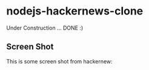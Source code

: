 # nodejs-hackernews-clone
Under Construction ... DONE :)

## Screen Shot
This is some screen shot from hackernew:

